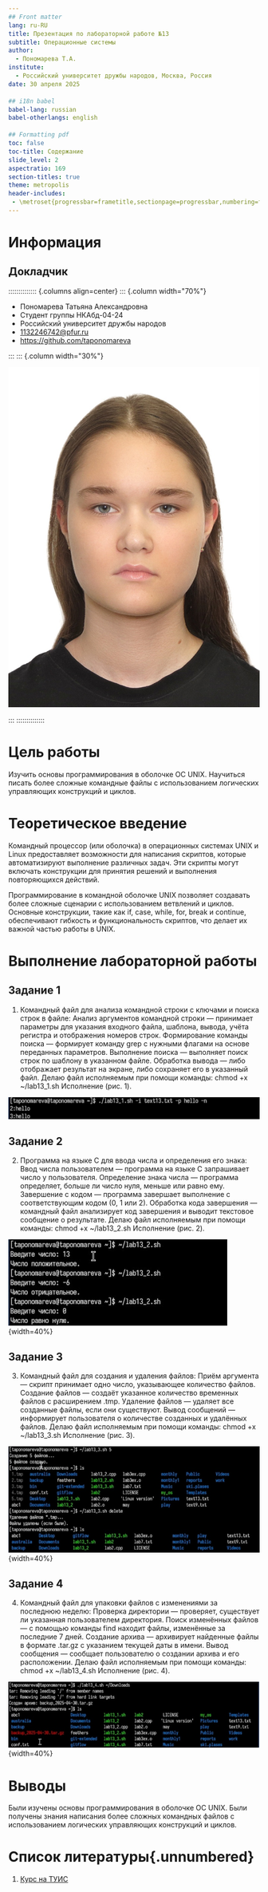 ```yaml
---
## Front matter
lang: ru-RU
title: Презентация по лабораторной работе №13
subtitle: Операционные системы
author:
  - Пономарева Т.А.
institute:
  - Российский университет дружбы народов, Москва, Россия
date: 30 апреля 2025

## i18n babel
babel-lang: russian
babel-otherlangs: english

## Formatting pdf
toc: false
toc-title: Содержание
slide_level: 2
aspectratio: 169
section-titles: true
theme: metropolis
header-includes:
 - \metroset{progressbar=frametitle,sectionpage=progressbar,numbering=fraction}
---
```


# Информация

## Докладчик

:::::::::::::: {.columns align=center}
::: {.column width="70%"}

  * Пономарева Татьяна Александровна
  * Студент группы НКАбд-04-24
  * Российский университет дружбы народов
  * [1132246742@pfur.ru](mailto:1132246742@pfur.ru)
  * <https://github.com/taponomareva>

:::
::: {.column width="30%"}

![](./image/photo.jpg)

:::
::::::::::::::

# Цель работы

Изучить основы программирования в оболочке ОС UNIX. Научиться писать более сложные командные файлы с использованием логических управляющих конструкций и циклов.

# Теоретическое введение

Командный процессор (или оболочка) в операционных системах UNIX и Linux предоставляет возможности для написания скриптов, которые автоматизируют выполнение различных задач. Эти скрипты могут включать конструкции для принятия решений и выполнения повторяющихся действий.

Программирование в командной оболочке UNIX позволяет создавать более сложные сценарии с использованием ветвлений и циклов. Основные конструкции, такие как if, case, while, for, break и continue, обеспечивают гибкость и функциональность скриптов, что делает их важной частью работы в UNIX.

# Выполнение лабораторной работы

## Задание 1

1. Командный файл для анализа командной строки с ключами и поиска строк в файле:
Анализ аргументов командной строки — принимает параметры для указания входного файла, шаблона, вывода, учёта регистра и отображения номеров строк.
Формирование команды поиска — формирует команду grep с нужными флагами на основе переданных параметров.
Выполнение поиска — выполняет поиск строк по шаблону в указанном файле.
Обработка вывода — либо отображает результат на экране, либо сохраняет его в указанный файл. Делаю файл исполняемым при помощи команды: chmod +x ~/lab13_1.sh
Исполнение (рис. 1).

![Исполнение 1](image/im1.jpg)


## Задание 2

2. Программа на языке C для ввода числа и определения его знака:
Ввод числа пользователем — программа на языке C запрашивает число у пользователя.
Определение знака числа — программа определяет, больше ли число нуля, меньше или равно ему.
Завершение с кодом — программа завершает выполнение с соответствующим кодом (0, 1 или 2).
Обработка кода завершения — командный файл анализирует код завершения и выводит текстовое сообщение о результате. Делаю файл исполняемым при помощи команды: chmod +x ~/lab13_2.sh
Исполнение (рис. 2).

![Исполнение 2](image/im2.jpg){width=40%}

## Задание 3

3. Командный файл для создания и удаления файлов:
Приём аргумента — скрипт принимает одно число, указывающее количество файлов.
Создание файлов — создаёт указанное количество временных файлов с расширением .tmp.
Удаление файлов — удаляет все созданные файлы, если они существуют.
Вывод сообщений — информирует пользователя о количестве созданных и удалённых файлов. Делаю файл исполняемым при помощи команды: chmod +x ~/lab13_3.sh
Исполнение (рис. 3).

![Исполнение 3](image/im3.jpg){width=40%}

## Задание 4

4. Командный файл для упаковки файлов с изменениями за последнюю неделю:
Проверка директории — проверяет, существует ли указанная пользователем директория.
Поиск изменённых файлов — с помощью команды find находит файлы, изменённые за последние 7 дней.
Создание архива — архивирует найденные файлы в формате .tar.gz с указанием текущей даты в имени.
Вывод сообщения — сообщает пользователю о создании архива и его расположении. Делаю файл исполняемым при помощи команды: chmod +x ~/lab13_4.sh
Исполнение (рис. 4).

![Исполнение 4](image/im4.jpg){width=40%}

# Выводы

Были изучены основы программирования в оболочке ОС UNIX. Были получены знания написания  более сложных командных файлов с использованием логических управляющих конструкций и циклов.

# Список литературы{.unnumbered}

1. [Курс на ТУИС](https://esystem.rudn.ru/course/view.php?id=113)
